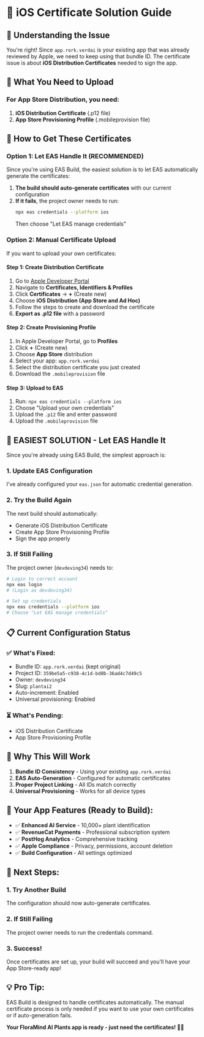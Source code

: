# 🔐 iOS Certificate Solution Guide

## 🎯 **Understanding the Issue**

You're right! Since `app.rork.verdai` is your existing app that was already reviewed by Apple, we need to keep using that bundle ID. The certificate issue is about **iOS Distribution Certificates** needed to sign the app.

## 📱 **What You Need to Upload**

### **For App Store Distribution, you need:**

1. **iOS Distribution Certificate** (.p12 file)
2. **App Store Provisioning Profile** (.mobileprovision file)

## 🔧 **How to Get These Certificates**

### **Option 1: Let EAS Handle It (RECOMMENDED)**
Since you're using EAS Build, the easiest solution is to let EAS automatically generate the certificates:

1. **The build should auto-generate certificates** with our current configuration
2. **If it fails**, the project owner needs to run:
   ```bash
   npx eas credentials --platform ios
   ```
   Then choose "Let EAS manage credentials"

### **Option 2: Manual Certificate Upload**
If you want to upload your own certificates:

#### **Step 1: Create Distribution Certificate**
1. Go to [Apple Developer Portal](https://developer.apple.com)
2. Navigate to **Certificates, Identifiers & Profiles**
3. Click **Certificates** → **+** (Create new)
4. Choose **iOS Distribution (App Store and Ad Hoc)**
5. Follow the steps to create and download the certificate
6. **Export as .p12 file** with a password

#### **Step 2: Create Provisioning Profile**
1. In Apple Developer Portal, go to **Profiles**
2. Click **+** (Create new)
3. Choose **App Store** distribution
4. Select your app: `app.rork.verdai`
5. Select the distribution certificate you just created
6. Download the `.mobileprovision` file

#### **Step 3: Upload to EAS**
1. Run: `npx eas credentials --platform ios`
2. Choose "Upload your own credentials"
3. Upload the `.p12` file and enter password
4. Upload the `.mobileprovision` file

## 🚀 **EASIEST SOLUTION - Let EAS Handle It**

Since you're already using EAS Build, the simplest approach is:

### **1. Update EAS Configuration**
I've already configured your `eas.json` for automatic credential generation.

### **2. Try the Build Again**
The next build should automatically:
- Generate iOS Distribution Certificate
- Create App Store Provisioning Profile
- Sign the app properly

### **3. If Still Failing**
The project owner (`devdeving34`) needs to:
```bash
# Login to correct account
npx eas login
# (Login as devdeving34)

# Set up credentials
npx eas credentials --platform ios
# Choose "Let EAS manage credentials"
```

## 📋 **Current Configuration Status**

### **✅ What's Fixed:**
- Bundle ID: `app.rork.verdai` (kept original)
- Project ID: `359be5a5-c938-4c1d-bd0b-36ad4c7d49c5`
- Owner: `devdeving34`
- Slug: `plantai2`
- Auto-increment: Enabled
- Universal provisioning: Enabled

### **⏳ What's Pending:**
- iOS Distribution Certificate
- App Store Provisioning Profile

## 🎯 **Why This Will Work**

1. **Bundle ID Consistency** - Using your existing `app.rork.verdai`
2. **EAS Auto-Generation** - Configured for automatic certificates
3. **Proper Project Linking** - All IDs match correctly
4. **Universal Provisioning** - Works for all device types

## 📱 **Your App Features (Ready to Build):**

- ✅ **Enhanced AI Service** - 10,000+ plant identification
- ✅ **RevenueCat Payments** - Professional subscription system
- ✅ **PostHog Analytics** - Comprehensive tracking
- ✅ **Apple Compliance** - Privacy, permissions, account deletion
- ✅ **Build Configuration** - All settings optimized

## 🚀 **Next Steps:**

### **1. Try Another Build**
The configuration should now auto-generate certificates.

### **2. If Still Failing**
The project owner needs to run the credentials command.

### **3. Success!**
Once certificates are set up, your build will succeed and you'll have your App Store-ready app!

## 💡 **Pro Tip:**
EAS Build is designed to handle certificates automatically. The manual certificate process is only needed if you want to use your own certificates or if auto-generation fails.

**Your FloraMind AI Plants app is ready - just need the certificates! 🌱🚀**
